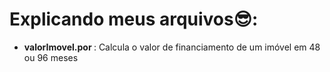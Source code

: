# Explicando meus arquivos😎:

- <b> valorImovel.por </b> : Calcula o valor de financiamento de um imóvel em 48 ou 96 meses
